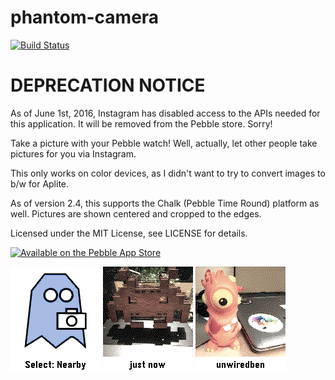 phantom-camera
==============
[![Build Status](https://travis-ci.org/unwiredben/phantom-camera.svg)](https://travis-ci.org/unwiredben/phantom-camera)

DEPRECATION NOTICE
==================
As of June 1st, 2016, Instagram has disabled access to the APIs needed for this application.  It will be removed from the Pebble store.  Sorry!

Take a picture with your Pebble watch!  Well, actually, let other people take pictures for you via Instagram.

This only works on color devices, as I didn't want to try to convert images to b/w for Aplite.

As of version 2.4, this supports the Chalk (Pebble Time Round) platform as well.  Pictures are shown centered and cropped to the edges.

Licensed under the MIT License, see LICENSE for details.

[![Available on the Pebble App Store](http://pblweb.com/badge/559ccfe7541f0c2efa000003/black/small)](https://apps.getpebble.com/en_US/application/559ccfe7541f0c2efa000003)

![Screenshot - main screen](screenshots/screenshot.png)
![Screenshot - captured image with time](screenshots/screenshot2.png)
![Screenshot - captured image with username](screenshots/screenshot3.png)
